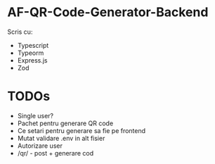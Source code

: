 # AF-QR-Code-Generator-Backend

Scris cu:

-   Typescript
-   Typeorm
-   Express.js
-   Zod

# TODOs

-   Single user?
-   Pachet pentru generare QR code
-   Ce setari pentru generare sa fie pe frontend
-   Mutat validare .env in alt fisier
-   Autorizare user
-   /qr/ - post + generare cod
